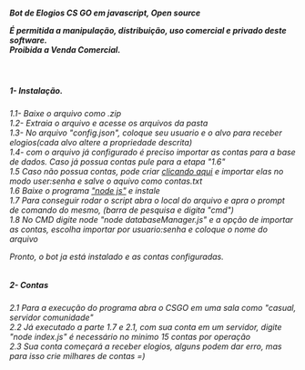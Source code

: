 <i><h4>Bot de Elogios CS GO em javascript, Open source<br>

É permitida a manipulação, distribuição, uso comercial e privado deste software.<br>
Proibida a Venda Comercial.</h4><br>

<h5>1- Instalação.<h5></i><h6>
1.1- Baixe o arquivo como .zip<br>
1.2- Extraia o arquivo e acesse os arquivos da pasta<br>
1.3- No arquivo "config.json", coloque seu usuario e o alvo para receber elogios(cada alvo altere a propriedade descrita)<br>
1.4- com o arquivo já configurado é preciso importar as contas para a base de dados. Caso já possua contas pule para a etapa "1.6"<br>
1.5 Caso não possua contas, pode criar <a href="https://accgen.cathook.club">clicando aqui</a> e importar elas no modo user:senha e salve o aquivo como contas.txt <br>
1.6 Baixe o programa <a href="https://nodejs.org/en/download">"node js"</a> e instale<br>
1.7 Para conseguir rodar o script abra o local do arquivo e apra o prompt de comando do mesmo, (barra de pesquisa e digita "cmd")<br>
1.8 No CMD digite node "node databaseManager.js" e a opção de importar as contas, escolha importar por usuario:senha e coloque o nome do arquivo<br>

Pronto, o bot ja está instalado e as contas configuradas.<br>
</h6>
<i><h5>2- Contas<h5><i> <h6>
2.1 Para a execução do programa abra o CSGO em uma sala como "casual, servidor comunidade"<br>
2.2 Já executado a parte 1.7 e 2.1, com sua conta em um servidor, digite "node index.js" é necessário no minimo 15 contas por operação<br>
2.3 Sua conta começará a receber elogios, alguns podem dar erro, mas para isso crie milhares de contas =)<br>
  </h6>

